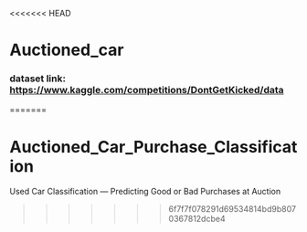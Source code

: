 <<<<<<< HEAD
# Auctioned_car

### dataset link: https://www.kaggle.com/competitions/DontGetKicked/data
=======
# Auctioned_Car_Purchase_Classification
Used Car Classification — Predicting Good or Bad Purchases at Auction
>>>>>>> 6f7f7f078291d69534814bd9b8070367812dcbe4
